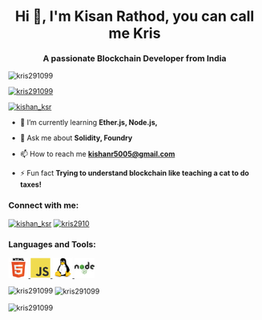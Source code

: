 <h1 align="center">Hi 👋, I'm Kisan Rathod, you can call me Kris</h1>
<h3 align="center">A passionate Blockchain Developer from India</h3>

<p align="left"> <img src="https://komarev.com/ghpvc/?username=kris291099&label=Profile%20views&color=0e75b6&style=flat" alt="kris291099" /> </p>

<p align="left"> <a href="https://github.com/ryo-ma/github-profile-trophy"><img src="https://github-profile-trophy.vercel.app/?username=kris291099" alt="kris291099" /></a> </p>

<p align="left"> <a href="https://twitter.com/kishan_ksr" target="blank"><img src="https://img.shields.io/twitter/follow/kishan_ksr?logo=twitter&style=for-the-badge" alt="kishan_ksr" /></a> </p>

- 🌱 I’m currently learning **Ether.js, Node.js,**

- 💬 Ask me about **Solidity, Foundry**

- 📫 How to reach me **kishanr5005@gmail.com**

- ⚡ Fun fact **Trying to understand blockchain like teaching a cat to do taxes!**

<h3 align="left">Connect with me:</h3>
<p align="left">
<a href="https://twitter.com/kishan_ksr" target="blank"><img align="center" src="https://raw.githubusercontent.com/rahuldkjain/github-profile-readme-generator/master/src/images/icons/Social/twitter.svg" alt="kishan_ksr" height="30" width="40" /></a>
<a href="https://linkedin.com/in/kris2910" target="blank"><img align="center" src="https://raw.githubusercontent.com/rahuldkjain/github-profile-readme-generator/master/src/images/icons/Social/linked-in-alt.svg" alt="kris2910" height="30" width="40" /></a>
</p>

<h3 align="left">Languages and Tools:</h3>
<p align="left"> <a href="https://www.w3.org/html/" target="_blank" rel="noreferrer"> <img src="https://raw.githubusercontent.com/devicons/devicon/master/icons/html5/html5-original-wordmark.svg" alt="html5" width="40" height="40"/> </a> <a href="https://developer.mozilla.org/en-US/docs/Web/JavaScript" target="_blank" rel="noreferrer"> <img src="https://raw.githubusercontent.com/devicons/devicon/master/icons/javascript/javascript-original.svg" alt="javascript" width="40" height="40"/> </a> <a href="https://www.linux.org/" target="_blank" rel="noreferrer"> <img src="https://raw.githubusercontent.com/devicons/devicon/master/icons/linux/linux-original.svg" alt="linux" width="40" height="40"/> </a> <a href="https://nodejs.org" target="_blank" rel="noreferrer"> <img src="https://raw.githubusercontent.com/devicons/devicon/master/icons/nodejs/nodejs-original-wordmark.svg" alt="nodejs" width="40" height="40"/> </a> </p>

<p><img align="left" src="https://github-readme-stats.vercel.app/api/top-langs?username=kris291099&show_icons=true&locale=en&layout=compact" alt="kris291099" /></p>

<p>&nbsp;<img align="center" src="https://github-readme-stats.vercel.app/api?username=kris291099&show_icons=true&locale=en" alt="kris291099" /></p>

<p><img align="center" src="https://github-readme-streak-stats.herokuapp.com/?user=kris291099&" alt="kris291099" /></p>
